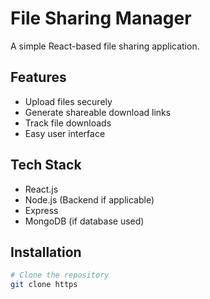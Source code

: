 # File Sharing Manager

A simple React-based file sharing application.

## Features
- Upload files securely
- Generate shareable download links
- Track file downloads
- Easy user interface

## Tech Stack
- React.js
- Node.js (Backend if applicable)
- Express
- MongoDB (if database used)

## Installation

```bash
# Clone the repository
git clone https
